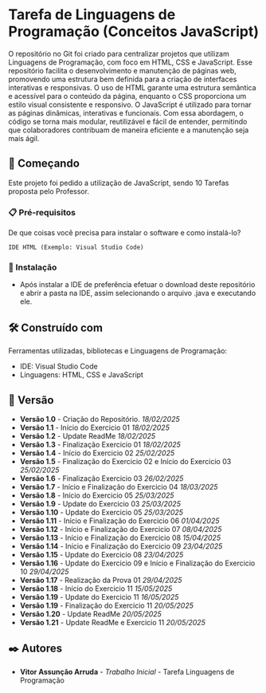 # Tarefa de Linguagens de Programação (Conceitos JavaScript)

O repositório no Git foi criado para centralizar projetos que utilizam Linguagens de Programação, com foco em HTML, CSS e JavaScript. Esse repositório facilita o desenvolvimento e manutenção de páginas web, promovendo uma estrutura bem definida para a criação de interfaces interativas e responsivas. O uso de HTML garante uma estrutura semântica e acessível para o conteúdo da página, enquanto o CSS proporciona um estilo visual consistente e responsivo. O JavaScript é utilizado para tornar as páginas dinâmicas, interativas e funcionais. Com essa abordagem, o código se torna mais modular, reutilizável e fácil de entender, permitindo que colaboradores contribuam de maneira eficiente e a manutenção seja mais ágil.

## 🚀 Começando

Este projeto foi pedido a utilização de JavaScript, sendo 10 Tarefas proposta pelo Professor.

### 📋 Pré-requisitos

De que coisas você precisa para instalar o software e como instalá-lo?

```
IDE HTML (Exemplo: Visual Studio Code)
```

### 🔧 Instalação

* Após instalar a IDE de preferência efetuar o download deste repositório e abrir a pasta na IDE, assim selecionando o arquivo .java e executando ele.

## 🛠️ Construído com

Ferramentas utilizadas, bibliotecas e Linguagens de Programação:

* IDE: Visual Studio Code
* Linguagens: HTML, CSS e JavaScript

## 📌 Versão

* **Versão 1.0** - Criação do Repositório. *18/02/2025*
* **Versão 1.1** - Início do Exercicio 01 *18/02/2025*
* **Versão 1.2** - Update ReadMe *18/02/2025*
* **Versão 1.3** - Finalização Exercicio 01 *18/02/2025*
* **Versão 1.4** - Início do Exercicio 02 *25/02/2025*
* **Versão 1.5** - Finalização do Exercicio 02 e Início do Exercicio 03 *25/02/2025*
* **Versão 1.6** - Finalização Exercicio 03 *26/02/2025*
* **Versão 1.7** - Início e Finalização do Exercicio 04 *18/03/2025*
* **Versão 1.8** - Início do Exercicio 05 *25/03/2025*
* **Versão 1.9** - Update do Exercicio 03 *25/03/2025*
* **Versão 1.10** - Update do Exercicio 05 *25/03/2025*
* **Versão 1.11** - Início e Finalização do Exercicio 06 *01/04/2025*
* **Versão 1.12** - Início e Finalização do Exercicio 07 *08/04/2025*
* **Versão 1.13** - Início e Finalização do Exercicio 08 *15/04/2025*
* **Versão 1.14** - Início e Finalização do Exercicio 09 *23/04/2025*
* **Versão 1.15** - Update do Exercicio 08 *23/04/2025*
* **Versão 1.16** - Update do Exercicio 09 e Início e Finalização do Exercicio 10 *29/04/2025*
* **Versão 1.17** - Realização da Prova 01 *29/04/2025*
* **Versão 1.18** - Início do Exercicio 11 *15/05/2025*
* **Versão 1.19** - Update do Exercicio 11 *16/05/2025*
* **Versão 1.19** - Finalização do Exercicio 11 *20/05/2025*
* **Versão 1.20** - Update ReadMe *20/05/2025*
* **Versão 1.21** - Update ReadMe e Exercicio 11 *20/05/2025*

## ✒️ Autores

* **Vitor Assunção Arruda** - *Trabalho Inicial* - Tarefa Linguagens de Programação